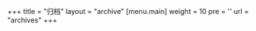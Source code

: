 +++
title = "归档"
layout = "archive"
[menu.main]
  weight = 10
  pre = '<i class="fas fa-fw fa-file-archive"></i>'
  url = "archives"
+++
